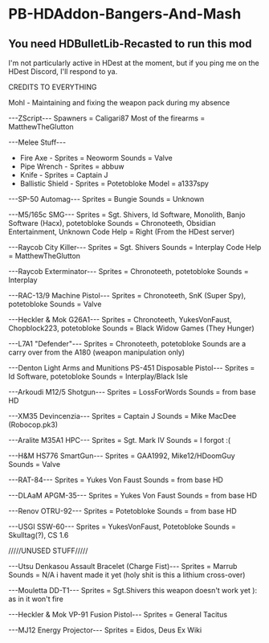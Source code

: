 # PB-HDAddon-Bangers-And-Mash

## You need HDBulletLib-Recasted to run this mod

I'm not particularly active in HDest at the moment, but if you ping me on the HDest Discord, I'll respond to ya.

CREDITS TO EVERYTHING

Mohl - Maintaining and fixing the weapon pack during my absence

---ZScript---
Spawners = Caligari87
Most of the firearms = MatthewTheGlutton

---Melee Stuff---

- Fire Axe -
Sprites = Neoworm
Sounds = Valve
- Pipe Wrench -
Sprites = abbuw
- Knife -
Sprites = Captain J
- Ballistic Shield -
Sprites = Potetobloke
Model = a1337spy

---SP-50 Automag---
Sprites = Bungie
Sounds = Unknown

---M5/165c SMG---
Sprites = Sgt. Shivers, Id Software, Monolith, Banjo Software (Hacx), potetobloke
Sounds = Chronoteeth, Obsidian Entertainment, Unknown
Code Help = Right (From the HDest server)

---Raycob City Killer---
Sprites = Sgt. Shivers
Sounds = Interplay
Code Help = MatthewTheGlutton

---Raycob Exterminator---
Sprites = Chronoteeth, potetobloke
Sounds = Interplay

---RAC-13/9 Machine Pistol---
Sprites = Chronoteeth, SnK (Super Spy), potetobloke
Sounds = Valve

---Heckler & Mok G26A1---
Sprites = Chronoteeth, YukesVonFaust, Chopblock223, potetobloke
Sounds = Black Widow Games (They Hunger)

---L7A1 "Defender"---
Sprites = Chronoteeth, potetobloke
Sounds are a carry over from the A180 (weapon manipulation only)

---Denton Light Arms and Munitions PS-451 Disposable Pistol---
Sprites = Id Software, potetobloke
Sounds = Interplay/Black Isle

---Arkoudi M12/5 Shotgun---
Sprites = LossForWords
Sounds = from base HD

---XM35 Devincenzia---
Sprites = Captain J
Sounds = Mike MacDee (Robocop.pk3)

---Aralite M35A1 HPC---
Sprites = Sgt. Mark IV
Sounds = I forgot :(

---H&M HS776 SmartGun---
Sprites = GAA1992, Mike12/HDoomGuy
Sounds = Valve

---RAT-84---
Sprites = Yukes Von Faust
Sounds = from base HD

---DLAaM APGM-35---
Sprites = Yukes Von Faust
Sounds = from base HD

---Renov OTRU-92---
Sprites = Potetobloke
Sounds = from base HD

---USGI SSW-60---
Sprites = YukesVonFaust, Potetobloke
Sounds = Skulltag(?), CS 1.6

/////UNUSED STUFF/////

---Utsu Denkasou Assault Bracelet (Charge Fist)---
Sprites = Marrub
Sounds = N/A
i havent made it yet
(holy shit is this a lithium cross-over)

---Mouletta DD-T1---
Sprites = Sgt.Shivers
this weapon doesn't work yet ):
as in it won't fire

---Heckler & Mok VP-91 Fusion Pistol---
Sprites = General Tacitus

---MJ12 Energy Projector---
Sprites = Eidos, Deus Ex Wiki
